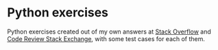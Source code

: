 # Python exercises
Python exercises created out of my own answers at [Stack Overflow](https://stackoverflow.com/users/8709791/srig?tab=profile) and [Code Review Stack Exchange](https://codereview.stackexchange.com/users/149948/srig?tab=profile), with some test cases for each of them.
